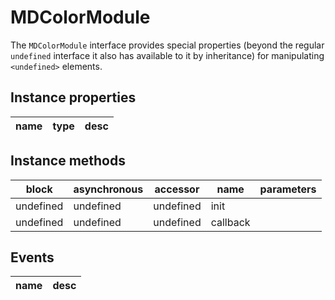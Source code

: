# MDColorModule
The `MDColorModule` interface provides special properties (beyond the regular `undefined` interface it also has available to it by inheritance) for manipulating `<undefined>` elements.

## Instance properties

name|type|desc
---|---|---

## Instance methods

block| asynchronous | accessor| name| parameters
---| --- | ---| ---| ---
undefined| undefined | undefined| init| 
undefined| undefined | undefined| callback| 

## Events

name|desc
---|---
